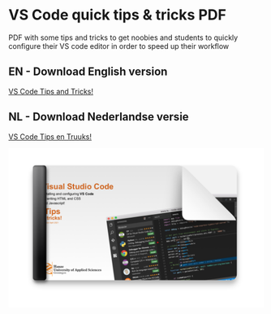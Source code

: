 # VS Code quick tips & tricks PDF



PDF with some tips and tricks to get noobies and students to quickly configure their VS code editor in order to speed up their workflow

## EN - Download English version
[VS Code Tips and Tricks!](https://github.com/davidvandenbor/VS-Code-Quick-Tips-en-Tricks-PDF/blob/master/VSCode%20HTML%20and%20CSS%20editor%20tips.pdf)

## NL - Download Nederlandse versie

[VS Code Tips en Truuks!](https://github.com/davidvandenbor/VS-Code-Quick-Tips-and-Tricks-PDF/blob/master/VSCode%20HTML%20en%20CSS%20editor%20tips.pdf)

<img src="thumbnail.png" alt="overview" style="max-width:100%;">

